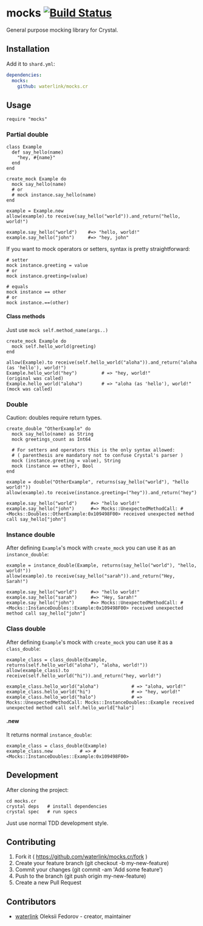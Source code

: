 # mocks [![Build Status](https://travis-ci.org/waterlink/mocks.cr.svg?branch=master)](https://travis-ci.org/waterlink/mocks.cr)

General purpose mocking library for Crystal.

## Installation

Add it to `shard.yml`:

```yaml
dependencies:
  mocks:
    github: waterlink/mocks.cr
```

## Usage

```crystal
require "mocks"
```

### Partial double

```crystal
class Example
  def say_hello(name)
    "hey, #{name}"
  end
end

create_mock Example do
  mock say_hello(name)
  # or
  # mock instance.say_hello(name)
end

example = Example.new
allow(example).to receive(say_hello("world")).and_return("hello, world!")

example.say_hello("world")    #=> "hello, world!"
example.say_hello("john")     #=> "hey, john"
```

If you want to mock operators or setters, syntax is pretty straightforward:

```crystal
# setter
mock instance.greeting = value
# or
mock instance.greeting=(value)

# equals
mock instance == other
# or
mock instance.==(other)
```

#### Class methods

Just use `mock self.method_name(args..)`

```crystal
create_mock Example do
  mock self.hello_world(greeting)
end

allow(Example).to receive(self.hello_world("aloha")).and_return("aloha (as 'hello'), world!")
Example.hello_world("hey")         # => "hey, world!"                   (original was called)
Example.hello_world("aloha")       # => "aloha (as 'hello'), world!"    (mock was called)
```

### Double

Caution: doubles require return types.

```crystal
create_double "OtherExample" do
  mock say_hello(name) as String
  mock greetings_count as Int64

  # For setters and operators this is the only syntax allowed:
  # ( parenthesis are mandatory not to confuse Crystal's parser )
  mock (instance.greeting = value), String
  mock (instance == other), Bool
end

example = double("OtherExample", returns(say_hello("world"), "hello world!"))
allow(example).to receive(instance.greeting=("hey")).and_return("hey")

example.say_hello("world")     #=> "hello world!"
example.say_hello("john")      #=> Mocks::UnexpectedMethodCall: #<Mocks::Doubles::OtherExample:0x109498F00> received unexpected method call say_hello["john"]
```

### Instance double

After defining `Example`'s mock with `create_mock` you can use it as an `instance_double`:

```crystal
example = instance_double(Example, returns(say_hello("world"), "hello, world!"))
allow(example).to receive(say_hello("sarah")).and_return("Hey, Sarah!")

example.say_hello("world")     #=> "hello world!"
example.say_hello("sarah")     #=> "Hey, Sarah!"
example.say_hello("john")      #=> Mocks::UnexpectedMethodCall: #<Mocks::InstanceDoubles::Example:0x109498F00> received unexpected method call say_hello["john"]
```

### Class double

After defining `Example`'s mock with `create_mock` you can use it as a `class_double`:

```crystal
example_class = class_double(Example, returns(self.hello_world("aloha"), "aloha, world!"))
allow(example_class).to receive(self.hello_world("hi")).and_return("hey, world!")

example_class.hello_world("aloha")            # => "aloha, world!"
example_class.hello_world("hi")               # => "hey, world!"
example_class.hello_world("halo")             # => Mocks::UnexpectedMethodCall: Mocks::InstanceDoubles::Example received unexpected method call self.hello_world["halo"]
```

#### .new

It returns normal `instance_double`:

```crystal
example_class = class_double(Example)
example_class.new          # => #<Mocks::InstanceDoubles::Example:0x109498F00>
```

## Development

After cloning the project:

```
cd mocks.cr
crystal deps   # install dependencies
crystal spec   # run specs
```

Just use normal TDD development style.

## Contributing

1. Fork it ( https://github.com/waterlink/mocks.cr/fork )
2. Create your feature branch (git checkout -b my-new-feature)
3. Commit your changes (git commit -am 'Add some feature')
4. Push to the branch (git push origin my-new-feature)
5. Create a new Pull Request

## Contributors

- [waterlink](https://github.com/waterlink) Oleksii Fedorov - creator, maintainer
